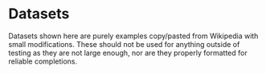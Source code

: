 # Datasets
Datasets shown here are purely examples copy/pasted from Wikipedia with small modifications. These should not be used for anything outside of testing as they are not large enough, nor are they properly formatted for reliable completions.
